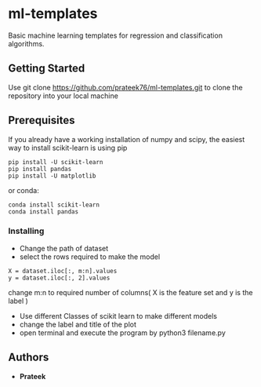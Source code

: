 # ml-templates

Basic machine learning templates for regression and classification algorithms.  

## Getting Started
Use git clone https://github.com/prateek76/ml-templates.git to clone the repository into your local machine

## Prerequisites
If you already have a working installation of numpy and scipy, the easiest way to install scikit-learn is using pip

```
pip install -U scikit-learn
pip install pandas
pip install -U matplotlib
```
or conda:

```
conda install scikit-learn
conda install pandas
```

### Installing
* Change the path of dataset
* select the rows required to make the model
```
X = dataset.iloc[:, m:n].values
y = dataset.iloc[:, 2].values
```
change m:n to required number of columns( X is the feature set and y is the label )

* Use different Classes of scikit learn to make different models  
* change the label and title of the plot
* open terminal and execute the program by python3 filename.py

## Authors

* **Prateek** 
